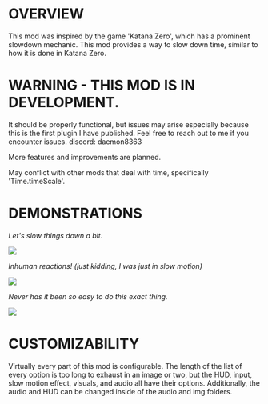 # OVERVIEW

This mod was inspired by the game 'Katana Zero', which has a prominent slowdown mechanic. This mod provides a way to slow down time, similar to how it is done in Katana Zero. 

# WARNING - THIS MOD IS IN DEVELOPMENT.

It should be properly functional, but issues may arise especially because this is the first plugin I have published. Feel free to reach out to me if you encounter issues. discord: daemon8363

More features and improvements are planned.

May conflict with other mods that deal with time, specifically 'Time.timeScale'.

# DEMONSTRATIONS

*Let's slow things down a bit.*

![](https://media0.giphy.com/media/v1.Y2lkPTc5MGI3NjExZDhnMjBhdWdod3liYzB0c2poZmpqdDZndTJwdWYyMjQxYnRkMHVlbSZlcD12MV9pbnRlcm5hbF9naWZfYnlfaWQmY3Q9Zw/QEXSeNShOetA0CNKY2/giphy.gif)

*Inhuman reactions! (just kidding, I was just in slow motion)*

![](https://media0.giphy.com/media/v1.Y2lkPTc5MGI3NjExZ2xyazUzcm9vZWxyenU5enVxcWJpbTkxbnp1ZmpuN3ZqbjEyajhxeSZlcD12MV9pbnRlcm5hbF9naWZfYnlfaWQmY3Q9Zw/EDXRS8I6Q4pkT0Ky70/giphy.webp)

*Never has it been so easy to do this exact thing.*

![](https://media0.giphy.com/media/v1.Y2lkPTc5MGI3NjExZ2Qza2U0dXRsZGNqeG9wOXo4dm80Y3R4bHZtMzJqd2VtbWNwbHF3NSZlcD12MV9pbnRlcm5hbF9naWZfYnlfaWQmY3Q9Zw/t8IoWfJ9GwuB68I1yf/giphy.gif)

# CUSTOMIZABILITY

Virtually every part of this mod is configurable. The length of the list of every option is too long to exhaust in an image or two, but the HUD, input, slow motion effect, visuals, and audio all have their options. 
Additionally, the audio and HUD can be changed inside of the audio and img folders.
